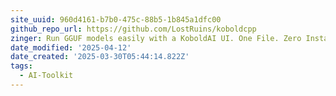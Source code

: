 ```yaml
---
site_uuid: 960d4161-b7b0-475c-88b5-1b845a1dfc00
github_repo_url: https://github.com/LostRuins/koboldcpp
zinger: Run GGUF models easily with a KoboldAI UI. One File. Zero Install.
date_modified: '2025-04-12'
date_created: '2025-03-30T05:44:14.822Z'
tags:
  - AI-Toolkit
---
```





























































